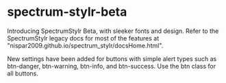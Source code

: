 # spectrum-stylr-beta

Introducing SpectrumStylr Beta, with sleeker fonts and design. Refer to the SpectrumStylr legacy docs for most of the features at "nispar2009.github.io/spectrum_stylr/docsHome.html".

New settings have been added for buttons with simple alert types such as btn-danger, btn-warning, btn-info, and btn-success. Use the btn class for all buttons.
